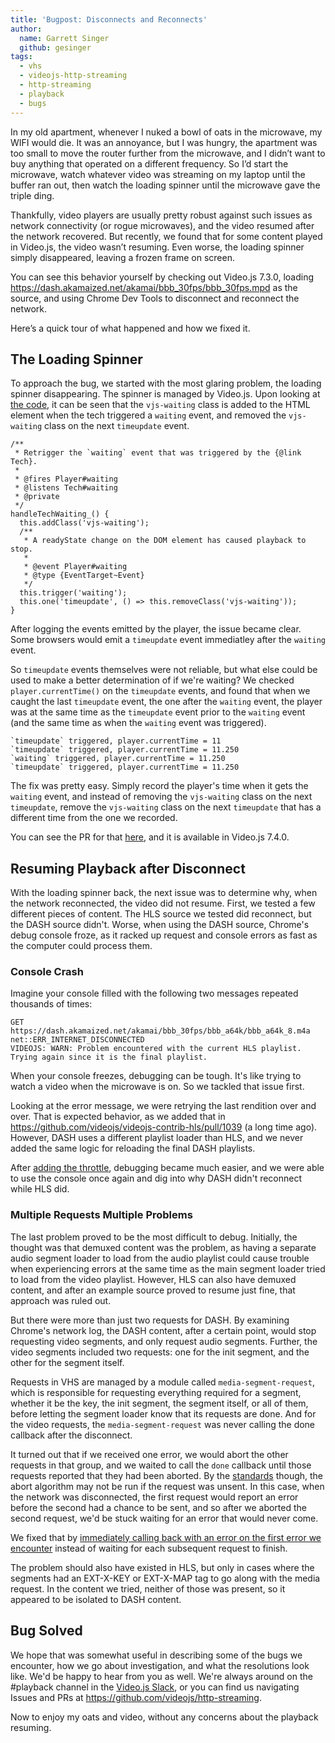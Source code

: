 ```yaml
---
title: 'Bugpost: Disconnects and Reconnects'
author:
  name: Garrett Singer
  github: gesinger
tags:
  - vhs
  - videojs-http-streaming
  - http-streaming
  - playback
  - bugs
---
```


In my old apartment, whenever I nuked a bowl of oats in the microwave, my WIFI would die. It was an annoyance, but I was hungry, the apartment was too small to move the router further from the microwave, and I didn’t want to buy anything that operated on a different frequency. So I’d start the microwave, watch whatever video was streaming on my laptop until the buffer ran out, then watch the loading spinner until the microwave gave the triple ding.

Thankfully, video players are usually pretty robust against such issues as network connectivity (or rogue microwaves), and the video resumed after the network recovered. But recently, we found that for some content played in Video.js, the video wasn’t resuming. Even worse, the loading spinner simply disappeared, leaving a frozen frame on screen.

You can see this behavior yourself by checking out Video.js 7.3.0, loading https://dash.akamaized.net/akamai/bbb_30fps/bbb_30fps.mpd as the source, and using Chrome Dev Tools to disconnect and reconnect the network.

Here’s a quick tour of what happened and how we fixed it.

## The Loading Spinner

To approach the bug, we started with the most glaring problem, the loading spinner disappearing. The spinner is managed by Video.js. Upon looking at [the code](https://github.com/videojs/video.js/blob/v7.3.0/src/js/player.js#L1598), it can be seen that the `vjs-waiting` class is added to the HTML element when the tech triggered a `waiting` event, and removed the `vjs-waiting` class on the next `timeupdate` event.

```
/**
 * Retrigger the `waiting` event that was triggered by the {@link Tech}.
 *
 * @fires Player#waiting
 * @listens Tech#waiting
 * @private
 */
handleTechWaiting_() {
  this.addClass('vjs-waiting');
  /**
   * A readyState change on the DOM element has caused playback to stop.
   *
   * @event Player#waiting
   * @type {EventTarget~Event}
   */
  this.trigger('waiting');
  this.one('timeupdate', () => this.removeClass('vjs-waiting'));
}
```

After logging the events emitted by the player, the issue became clear. Some browsers would emit a `timeupdate` event immediatley after the `waiting` event.

So `timeupdate` events themselves were not reliable, but what else could be used to make a better determination of if we're waiting? We checked `player.currentTime()` on the `timeupdate` events, and found that when we caught the last `timeupdate` event, the one after the `waiting` event, the player was at the same time as the `timeupdate` event prior to the `waiting` event (and the same time as when the `waiting` event was triggered).

```
`timeupdate` triggered, player.currentTime = 11
`timeupdate` triggered, player.currentTime = 11.250
`waiting` triggered, player.currentTime = 11.250
`timeupdate` triggered, player.currentTime = 11.250
```

The fix was pretty easy. Simply record the player's time when it gets the `waiting` event, and instead of removing the `vjs-waiting` class on the next `timeupdate`, remove the `vjs-waiting` class on the next `timeupdate` that has a different time from the one we recorded.

You can see the PR for that [here](https://github.com/videojs/video.js/pull/5533), and it is available in Video.js 7.4.0.

## Resuming Playback after Disconnect

With the loading spinner back, the next issue was to determine why, when the network reconnected, the video did not resume. First, we tested a few different pieces of content. The HLS source we tested did reconnect, but the DASH source didn't. Worse, when using the DASH source, Chrome's debug console froze, as it racked up request and console errors as fast as the computer could process them.

### Console Crash

Imagine your console filled with the following two messages repeated thousands of times:
```
GET https://dash.akamaized.net/akamai/bbb_30fps/bbb_a64k/bbb_a64k_8.m4a net::ERR_INTERNET_DISCONNECTED
VIDEOJS: WARN: Problem encountered with the current HLS playlist. Trying again since it is the final playlist.
```

When your console freezes, debugging can be tough. It's like trying to watch a video when the microwave is on. So we tackled that issue first.

Looking at the error message, we were retrying the last rendition over and over. That is expected behavior, as we added that in https://github.com/videojs/videojs-contrib-hls/pull/1039 (a long time ago). However, DASH uses a different playlist loader than HLS, and we never added the same logic for reloading the final DASH playlists.

After [adding the throttle](https://github.com/videojs/http-streaming/pull/277), debugging became much easier, and we were able to use the console once again and dig into why DASH didn't reconnect while HLS did.

### Multiple Requests Multiple Problems

The last problem proved to be the most difficult to debug. Initially, the thought was that demuxed content was the problem, as having a separate audio segment loader to load from the audio playlist could cause trouble when experiencing errors at the same time as the main segment loader tried to load from the video playlist. However, HLS can also have demuxed content, and after an example source proved to resume just fine, that approach was ruled out.

But there were more than just two requests for DASH. By examining Chrome's network log, the DASH content, after a certain point, would stop requesting video segments, and only request audio segments. Further, the video segments included two requests: one for the init segment, and the other for the segment itself.

Requests in VHS are managed by a module called `media-segment-request`, which is responsible for requesting everything required for a segment, whether it be the key, the init segment, the segment itself, or all of them, before letting the segment loader know that its requests are done. And for the video requests, the `media-segment-request` was never calling the done callback after the disconnect.

It turned out that if we received one error, we would abort the other requests in that group, and we waited to call the `done` callback until those requests reported that they had been aborted. By the [standards](https://xhr.spec.whatwg.org/#the-abort()-method) though, the abort algorithm may not be run if the request was unsent. In this case, when the network was disconnected, the first request would report an error before the second had a chance to be sent, and so after we aborted the second request, we'd be stuck waiting for an error that would never come.

We fixed that by [immediately calling back with an error on the first error we encounter](https://github.com/videojs/http-streaming/pull/286) instead of waiting for each subsequent request to finish.

The problem should also have existed in HLS, but only in cases where the segments had an EXT-X-KEY or EXT-X-MAP tag to go along with the media request. In the content we tried, neither of those was present, so it appeared to be isolated to DASH content.

## Bug Solved

We hope that was somewhat useful in describing some of the bugs we encounter, how we go about investigation, and what the resolutions look like. We'd be happy to hear from you as well. We're always around on the #playback channel in the [Video.js Slack](http://slack.videojs.com/), or you can find us navigating Issues and PRs at https://github.com/videojs/http-streaming.

Now to enjoy my oats and video, without any concerns about the playback resuming.
